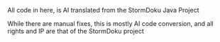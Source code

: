 All code in here, is AI translated from the StormDoku Java Project

While there are manual fixes, this is mostly AI code conversion, and all rights and IP are that of the StormDoku project